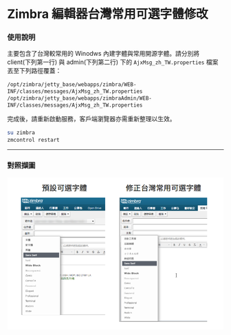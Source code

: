 # Zimbra 編輯器台灣常用可選字體修改

### 使用說明  
    
主要包含了台灣較常用的 Winodws 內建字體與常用開源字體。請分別將 client(下列第一行) 與 admin(下列第二行) 下的 `AjxMsg_zh_TW.properties` 檔案丟至下列路徑覆蓋：
```
/opt/zimbra/jetty_base/webapps/zimbra/WEB-INF/classes/messages/AjxMsg_zh_TW.properties
/opt/zimbra/jetty_base/webapps/zimbraAdmin/WEB-INF/classes/messages/AjxMsg_zh_TW.properties
```
  
  
完成後，請重新啟動服務，客戶端瀏覽器亦需重新整理以生效。
```bash
su zimbra
zmcontrol restart
```
  
---
  
### 對照擷圖

![image](https://raw.githubusercontent.com/jasoncheng7115/zimbra_zimlets/master/taiwanfontFamily/%E5%85%A9%E5%9C%96%E5%B0%8D%E7%85%A7.png)
